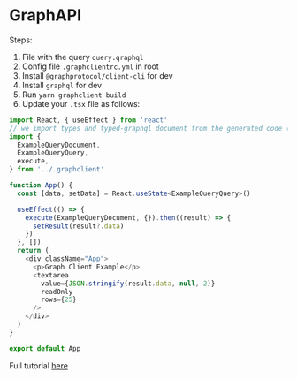 # GraphAPI

Steps:

1. File with the query `query.qraphql`
2. Config file `.graphclientrc.yml` in root
3. Install `@graphprotocol/client-cli` for dev
4. Install `graphql` for dev
5. Run `yarn graphclient build`
6. Update your `.tsx` file as follows:

```ts
import React, { useEffect } from 'react'
// we import types and typed-graphql document from the generated code (`..graphclient/`)
import {
  ExampleQueryDocument,
  ExampleQueryQuery,
  execute,
} from '../.graphclient'

function App() {
  const [data, setData] = React.useState<ExampleQueryQuery>()

  useEffect(() => {
    execute(ExampleQueryDocument, {}).then((result) => {
      setResult(result?.data)
    })
  }, [])
  return (
    <div className="App">
      <p>Graph Client Example</p>
      <textarea
        value={JSON.stringify(result.data, null, 2)}
        readOnly
        rows={25}
      />
    </div>
  )
}

export default App
```

Full tutorial [here](https://thegraph.com/docs/en/querying/querying-from-an-application/)
